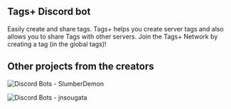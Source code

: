 ## Tags+ Discord bot

Easily create and share tags. Tags+ helps you create server tags and also allows you to share Tags with other servers. Join the Tags+ Network by creating a tag (in 
the global tags)!

## Other projects from the creators

![Discord Bots](https://top.gg/api/widget/servers/823977552791339108.svg) - SlumberDemon

![Discord Bots](https://top.gg/api/widget/servers/848304171814879273.svg) - jnsougata



